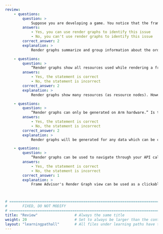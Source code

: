 ```yaml
---
review:
    - questions:
        question: >
            Suppose you are developing a game. You notice that the frame rate dips when the player performs certain actions. You suspect the cause is that the GPU has been given more complex geometry than it is able to render in the time budget for each frame. Can you use Frame Advisor's render graphs to find places where you can simplify your geometry?
        answers:
            - Yes, you can use render graphs to identify this issue
            - No, you can't use render graphs to identify this issue
        correct_answer: 2
        explanation: >
            Render graphs summarize and group information about the order of drawing operations. This summary excludes most details of the data being processed (an exception is the resolution of processed images). The Mesh view and Detailed Metrics view are better choices if you wish to identify places where your application is processing too much geometry data.

    - questions:
        question: >
            “Render graphs show all resources used while rendering a frame.” Is this statement correct?
        answers:
            - Yes, the statement is correct
            - No, the statement is incorrect
        correct_answer: 2
        explanation: >
            Render graphs show many resources (as resource nodes). However, they do not show all resources. For example, they do not show read-only resources such as read-only textures.

    - questions:
        question: >
            “Render graphs can only be generated on Arm hardware.” Is this statement correct?
        answers:
            - Yes, the statement is correct
            - No, the statement is incorrect
        correct_answer: 2
        explanation: >
            Render graphs will be generated for any data which can be captured in Frame Advisor. They are not specific to Arm hardware.

    - questions:
        question: >
            “Render graphs can be used to navigate through your API calls.” Is this statement correct?
        answers:
            - Yes, the statement is correct
            - No, the statement is incorrect
        correct_answer: 1
        explanation: >
            Frame Advisor's Render Graph view can be used as a clickable “map” of the data processed by the GPU while generating a frame. Clicking an execution node will take you to the API call relating to that node.



# ================================================================================
#       FIXED, DO NOT MODIFY
# ================================================================================
title: "Review"                 # Always the same title
weight: 20                      # Set to always be larger than the content in this path
layout: "learningpathall"       # All files under learning paths have this same wrapper
---
```

